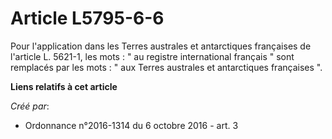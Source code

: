 # Article L5795-6-6

Pour l'application dans les Terres australes et antarctiques françaises de l'article L. 5621-1, les mots : " au registre
international français " sont remplacés par les mots : " aux Terres australes et antarctiques françaises ".

**Liens relatifs à cet article**

_Créé par_:

  - Ordonnance n°2016-1314 du 6 octobre 2016 - art. 3
